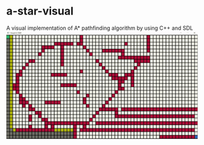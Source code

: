 # a-star-visual

A visual implementation of A* pathfinding algorithm by using C++ and SDL
![](https://raw.githubusercontent.com/mlogic1/a-star-visual/main/gif/visual.gif)
